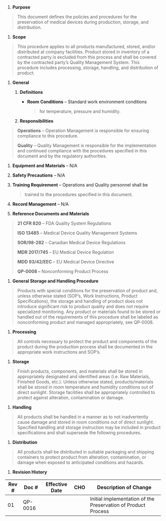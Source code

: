 1.  **Purpose**

> This document defines the policies and procedures for the preservation
> of medical devices during production, storage, and distribution.

1.  **Scope**

> This procedure applies to all products manufactured, stored, and/or
> distributed at company facilities. Product stored in inventory of a
> contracted party is excluded from this process and shall be covered by
> the contracted party’s Quality Management System. This procedure
> includes processing, storage, handling, and distribution of product.

1.  **General**

    1.  **Definitions**

        -   **Room Conditions** – Standard work environment conditions
            > for temperature, pressure and humidity.

    2.  **Responsibilities**

> **Operations** – Operation Management is responsible for ensuring
> compliance to this procedure.
>
> **Quality** – Quality Management is responsible for the implementation
> and continued compliance with the procedures specified in this
> document and by the regulatory authorities.

1.  **Equipment and Materials** – N/A

2.  **Safety Precautions** – N/A

3.  **Training Requirement** – Operations and Quality personnel shall be
    > trained to the procedures specified in this document.

4.  **Record Management** – N/A

5.  **Reference Documents and Materials**

> **21 CFR 820** – FDA Quality System Regulations
>
> **ISO 13485** – Medical Device Quality Management Systems
>
> **SOR/98-282** – Canadian Medical Device Regulations
>
> **MDR 2017/745** – EU Medical Device Regulation
>
> **MDD 93/42/EEC** – EU Medical Device Directive
>
> **QP-0008 –** Nonconforming Product Process

1.  **General Storage and Handling Procedure**

> Products with special conditions for the preservation of product and,
> unless otherwise stated (SOP’s, Work Instructions, Product
> Specifications), the storage and handling of product does not
> introduce significant risk to product quality and does not require
> specialized monitoring. Any product or materials found to be stored or
> handled out of the requirements of this procedure shall be labeled as
> nonconforming product and managed appropriately, see QP-0008.

1.  **Processing**

> All controls necessary to protect the product and components of the
> product during the production process shall be documented in the
> appropriate work instructions and SOP’s.

1.  **Storage**

> Finish products, components, and materials shall be stored in
> appropriately designated and identified areas (i.e. Raw Materials,
> Finished Goods, etc.). Unless otherwise stated, products/materials
> shall be stored in room temperature and humidity conditions out of
> direct sunlight. Storage facilities shall be appropriately controlled
> to protect against alteration, contamination or damage.

1.  **Handling**

> All products shall be handled in a manner as to not inadvertently
> cause damage and stored in room conditions out of direct sunlight.
> Specified handling and storage instruction may be included in product
> specifications and shall supersede the following procedures.

1.  **Distribution**

> All products shall be distributed in suitable packaging and shipping
> containers to protect product from alteration, contamination, or
> damage when exposed to anticipated conditions and hazards.

1.  **Revision History**

| **Rev \#** | **Doc \#** | **Effective Date** | **CHO** | **Description of Change**                                     |
|------------|------------|--------------------|---------|---------------------------------------------------------------|
| 01         | QP-0016    |                    |         | Initial implementation of the Preservation of Product Process |
